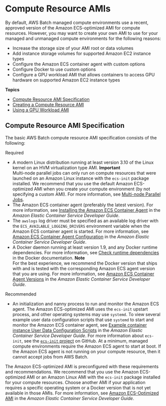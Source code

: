 # Compute Resource AMIs<a name="compute_resource_AMIs"></a>

By default, AWS Batch managed compute environments use a recent, approved version of the Amazon ECS\-optimized AMI for compute resources\. However, you may want to create your own AMI to use for your managed and unmanaged compute environments for the following reasons:
+ Increase the storage size of your AMI root or data volumes
+ Add instance storage volumes for supported Amazon EC2 instance types
+ Configure the Amazon ECS container agent with custom options
+ Configure Docker to use custom options
+ Configure a GPU workload AMI that allows containers to access GPU hardware on supported Amazon EC2 instance types

**Topics**
+ [Compute Resource AMI Specification](#batch-ami-spec)
+ [Creating a Compute Resource AMI](create-batch-ami.md)
+ [Using a GPU Workload AMI](batch-gpu-ami.md)

## Compute Resource AMI Specification<a name="batch-ami-spec"></a>

The basic AWS Batch compute resource AMI specification consists of the following:

Required
+ A modern Linux distribution running at least version 3\.10 of the Linux kernel on an HVM virtualization type AMI\.
**Important**  
Multi\-node parallel jobs can only run on compute resources that were launched on an Amazon Linux instance with the `ecs-init` package installed\. We recommend that you use the default Amazon ECS\-optimized AMI when you create your compute environment \(by not specifying a custom AMI\)\. For more information, see [Multi\-node Parallel Jobs](multi-node-parallel-jobs.md)\.
+ The Amazon ECS container agent \(preferably the latest version\)\. For more information, see [Installing the Amazon ECS Container Agent](https://docs.aws.amazon.com/AmazonECS/latest/developerguide/ecs-agent-install.html) in the *Amazon Elastic Container Service Developer Guide*\.
+ The `awslogs` log driver must be specified as an available log driver with the `ECS_AVAILABLE_LOGGING_DRIVERS` environment variable when the Amazon ECS container agent is started\. For more information, see [Amazon ECS Container Agent Configuration](https://docs.aws.amazon.com/AmazonECS/latest/developerguide/ecs-agent-config.html) in the *Amazon Elastic Container Service Developer Guide*\. 
+ A Docker daemon running at least version 1\.9, and any Docker runtime dependencies\. For more information, see [Check runtime dependencies](https://docs.docker.com/engine/installation/binaries/#check-runtime-dependencies) in the Docker documentation\.
**Note**  
For the best experience, we recommend the Docker version that ships with and is tested with the corresponding Amazon ECS agent version that you are using\. For more information, see [Amazon ECS Container Agent Versions](https://docs.aws.amazon.com/AmazonECS/latest/developerguide/container_agent_versions.html) in the *Amazon Elastic Container Service Developer Guide*\.

Recommended
+ An initialization and nanny process to run and monitor the Amazon ECS agent\. The Amazon ECS\-optimized AMI uses the `ecs-init` upstart process, and other operating systems may use `systemd`\. To view several example user data configuration scripts that use `systemd` to start and monitor the Amazon ECS container agent, see [Example container instance User Data Configuration Scripts](https://docs.aws.amazon.com/AmazonECS/latest/developerguide/example_user_data_scripts.html) in the *Amazon Elastic Container Service Developer Guide*\. For more information about `ecs-init`, see the [`ecs-init` project](https://github.com/aws/amazon-ecs-init) on GitHub\. At a minimum, managed compute environments require the Amazon ECS agent to start at boot\. If the Amazon ECS agent is not running on your compute resource, then it cannot accept jobs from AWS Batch\. 

The Amazon ECS\-optimized AMI is preconfigured with these requirements and recommendations\. We recommend that you use the Amazon ECS\-optimized AMI or an Amazon Linux AMI with the `ecs-init` package installed for your compute resources\. Choose another AMI if your application requires a specific operating system or a Docker version that is not yet available in those AMIs\. For more information, see [Amazon ECS\-Optimized AMI](https://docs.aws.amazon.com/AmazonECS/latest/developerguide/ecs-optimized_AMI.html) in the *Amazon Elastic Container Service Developer Guide*\.